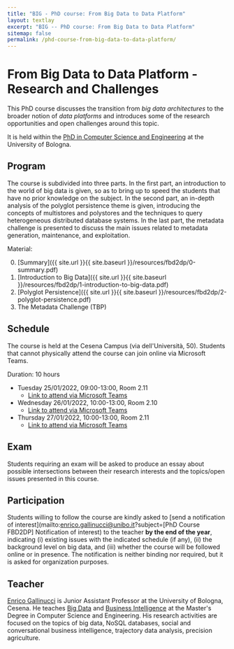 ```yaml
---
title: "BIG - PhD course: From Big Data to Data Platform"
layout: textlay
excerpt: "BIG -- PhD course: From Big Data to Data Platform"
sitemap: false
permalink: /phd-course-from-big-data-to-data-platform/
---
```


# From Big Data to Data Platform - Research and Challenges

This PhD course discusses the transition from *big data architectures* to the broader notion of *data platforms* and introduces some of the research opportunities and open challenges around this topic.

It is held within the [PhD in Computer Science and Engineering](https://disi.unibo.it/it/didattica/dottorati-di-ricerca/computer-science-and-engineering/) at the University of Bologna.

## Program

The course is subdivided into three parts. In the first part, an introduction to the world of big data is given, so as to bring up to speed the students that have no prior knowledge on the subject. In the second part, an in-depth analysis of the polyglot persistence theme is given, introducing the concepts of multistores and polystores and the techniques to query heterogeneous distributed database systems. In the last part, the metadata challenge is presented to discuss the main issues related to metadata generation, maintenance, and exploitation.

Material:

0. [Summary]({{ site.url }}{{ site.baseurl }}/resources/fbd2dp/0-summary.pdf)
0. [Introduction to Big Data]({{ site.url }}{{ site.baseurl }}/resources/fbd2dp/1-introduction-to-big-data.pdf)
0. [Polyglot Persistence]({{ site.url }}{{ site.baseurl }}/resources/fbd2dp/2-polyglot-persistence.pdf)
0. The Metadata Challenge (TBP)


## Schedule

The course is held at the Cesena Campus (via dell'Università, 50). Students that cannot physically attend the course can join online via Microsoft Teams.

Duration: 10 hours

- Tuesday 25/01/2022, 09:00-13:00, Room 2.11 
  - [Link to attend via Microsoft Teams](https://teams.microsoft.com/l/meetup-join/19%3ameeting_MDBhNDU4NjctNDc4ZS00MTliLWE3YmUtYzYwNzE0ODdiNjNh%40thread.v2/0?context=%7b%22Tid%22%3a%22e99647dc-1b08-454a-bf8c-699181b389ab%22%2c%22Oid%22%3a%22b06146b1-ee5b-4a4c-b3a5-2319e2ca0e51%22%7d)
- Wednesday 26/01/2022, 10:00-13:00, Room 2.10
  - [Link to attend via Microsoft Teams](https://teams.microsoft.com/l/meetup-join/19%3ameeting_MTkxOWRlMjktY2Q3ZS00ODVlLTk4NDEtNmI1ODAwZWE3Y2U5%40thread.v2/0?context=%7b%22Tid%22%3a%22e99647dc-1b08-454a-bf8c-699181b389ab%22%2c%22Oid%22%3a%22b06146b1-ee5b-4a4c-b3a5-2319e2ca0e51%22%7d)
- Thursday 27/01/2022, 10:00-13:00, Room 2.11
  - [Link to attend via Microsoft Teams](https://teams.microsoft.com/l/meetup-join/19%3ameeting_NzNmMWY5M2ItMWI5Yy00MDk3LTkxYzQtMGJlZDVhODgxMWRi%40thread.v2/0?context=%7b%22Tid%22%3a%22e99647dc-1b08-454a-bf8c-699181b389ab%22%2c%22Oid%22%3a%22b06146b1-ee5b-4a4c-b3a5-2319e2ca0e51%22%7d)

## Exam

Students requiring an exam will be asked to produce an essay about possible intersections between their research interests and the topics/open issues presented in this course.

## Participation

Students willing to follow the course are kindly asked to [send a notification of interest](mailto:enrico.gallinucci@unibo.it?subject=[PhD Course FBD2DP] Notification of interest) to the teacher **by the end of the year**, indicating (i) existing issues with the indicated schedule (if any), (ii) the background level on big data, and (iii) whether the course will be followed online or in presence. The notification is neither binding nor required, but it is asked for organization purposes.

## Teacher

[Enrico Gallinucci](https://www.unibo.it/sitoweb/enrico.gallinucci/) is Junior Assistant Professor at the University of Bologna, Cesena. He teaches [Big Data](http://www.unibo.it/it/didattica/insegnamenti/insegnamento/2021/412684) and [Business Intelligence](http://www.unibo.it/it/didattica/insegnamenti/insegnamento/2021/412632) at the Master's Degree in Computer Science and Engineering. His research activities are focused on the topics of big data, NoSQL databases, social and conversational business intelligence, trajectory data analysis, precision agriculture.